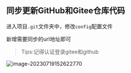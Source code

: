 ## 同步更新GitHub和Gitee仓库代码

进入项目`.git`文件夹中，修改`config`配置文件

新增需要同步的url地址即可

> Tips:记得认证登录gitee和github

![image-20230719152622770](https://gitee.com/huanglei1111/phone-md/raw/master/images/image-20230719152622770.png)